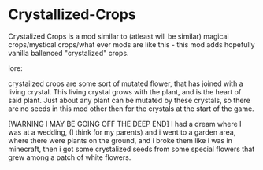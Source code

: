 # Crystallized-Crops


Crystalized Crops is a mod similar to (atleast will be similar) magical crops/mystical crops/what ever mods are like this - this mod adds hopefully vanilla ballenced "crystalized" crops.


lore:

crystailzed crops are some sort of mutated flower, that has joined with a living crystal. This living crystal grows with the plant, and is the heart of said plant. Just about any plant can be mutated by these crystals, so there are no seeds in this mod other then for the crystals at the start of the game.


[WARNING I MAY BE GOING OFF THE DEEP END]
I had a dream where I was at a wedding, (I think for my parents) and i went to a garden area, where there were plants on the ground, and i broke them like i was in minecraft, then i got some crystalized seeds from some special flowers that grew among a patch of white flowers.
